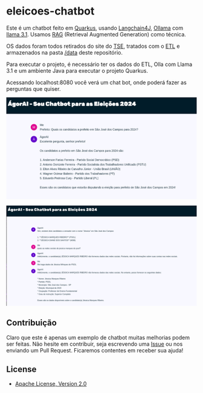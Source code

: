 # eleicoes-chatbot

Este é um chatbot feito em [Quarkus](https://quarkus.io/), usando [Langchain4J](https://docs.langchain4j.dev/), [Ollama](https://ollama.com/) com [llama 3.1](https://ollama.com/library/llama3.1). Usamos [RAG](https://arxiv.org/abs/2005.11401) (Retrieval Augmented Generation) como técnica.

OS dados foram todos retirados do site do [TSE](https://dadosabertos.tse.jus.br/dataset/candidatos-2024), tratados com o [ETL](/etl/) e armazenados na pasta [/data](/data/) deste repositório.

Para executar o projeto, é necessário ter os dados do ETL, Olla com Llama 3.1 e um ambiente Java para executar o projeto Quarkus.

Acessando localhost:8080 você verá um chat bot, onde poderá fazer as perguntas que quiser.

![exemplo 1](/images/exemplo.png "Exemplo 1")

![exemplo 2](/images/exemplo_2.png "Exemplo 2")

## Contribuição

Claro que este é apenas um exemplo de chatbot muitas melhorias podem ser feitas. Não hesite em contribuir, seja escrevendo uma [Issue](https://github.com/TapiocaAberta/eleicoes-chatbot/issues) ou nos enviando um Pull Request. Ficaremos contentes em receber sua ajuda!

## License

* [Apache License, Version 2.0](https://www.apache.org/licenses/LICENSE-2.0)
